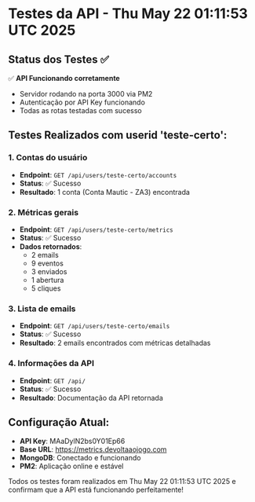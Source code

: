 # Testes da API - Thu May 22 01:11:53 UTC 2025

## Status dos Testes ✅

✅ **API Funcionando corretamente**
- Servidor rodando na porta 3000 via PM2
- Autenticação por API Key funcionando
- Todas as rotas testadas com sucesso

## Testes Realizados com userid 'teste-certo':

### 1. Contas do usuário
- **Endpoint**: `GET /api/users/teste-certo/accounts`
- **Status**: ✅ Sucesso
- **Resultado**: 1 conta (Conta Mautic - ZA3) encontrada

### 2. Métricas gerais
- **Endpoint**: `GET /api/users/teste-certo/metrics`
- **Status**: ✅ Sucesso
- **Dados retornados**: 
  - 2 emails
  - 9 eventos
  - 3 enviados
  - 1 abertura
  - 5 cliques

### 3. Lista de emails
- **Endpoint**: `GET /api/users/teste-certo/emails`
- **Status**: ✅ Sucesso
- **Resultado**: 2 emails encontrados com métricas detalhadas

### 4. Informações da API
- **Endpoint**: `GET /api/`
- **Status**: ✅ Sucesso
- **Resultado**: Documentação da API retornada

## Configuração Atual:
- **API Key**: MAaDylN2bs0Y01Ep66
- **Base URL**: https://metrics.devoltaaojogo.com
- **MongoDB**: Conectado e funcionando
- **PM2**: Aplicação online e estável

Todos os testes foram realizados em Thu May 22 01:11:53 UTC 2025 e confirmam que a API está funcionando perfeitamente!

